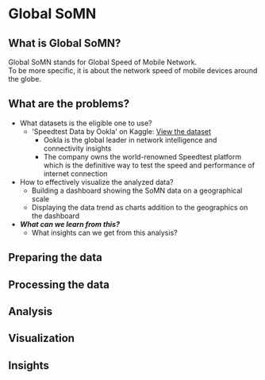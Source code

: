# Global SoMN

## What is Global SoMN?
Global SoMN stands for Global Speed of Mobile Network.</br>
To be more specific, it is about the network speed of mobile devices around the globe.

## What are the problems?
* What datasets is the eligible one to use?
  - 'Speedtest Data by Ookla' on Kaggle: [View the dataset](https://www.kaggle.com/datasets/dimitrisangelide/speedtest-data-by-ookla?select=mobile_year_2021_quarter_04.csv)
    - Ookla is the global leader in network intelligence and connectivity insights
    - The company owns the world-renowned Speedtest platform which is the definitive way to test the speed and performance of internet connection
* How to effectively visualize the analyzed data? 
  - Building a dashboard showing the SoMN data on a geographical scale
  - Displaying the data trend as charts addition to the geographics on the dashboard
* ***What can we learn from this?***
  - What insights can we get from this analysis?

## Preparing the data

## Processing the data

## Analysis

## Visualization

## Insights
